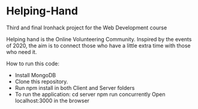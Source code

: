 # Helping-Hand

Third and final Ironhack project for the Web Development course

Helping hand is the Online Volunteering Community. Inspired by the events of 2020, the aim is to connect those who have a little extra time with those who need it.


How to run this code:

* Install MongoDB 
* Clone this repository. 
* Run npm install in both Client and Server folders
 * To run the application:
 cd server
 npm run concurrently
 Open localhost:3000 in the browser